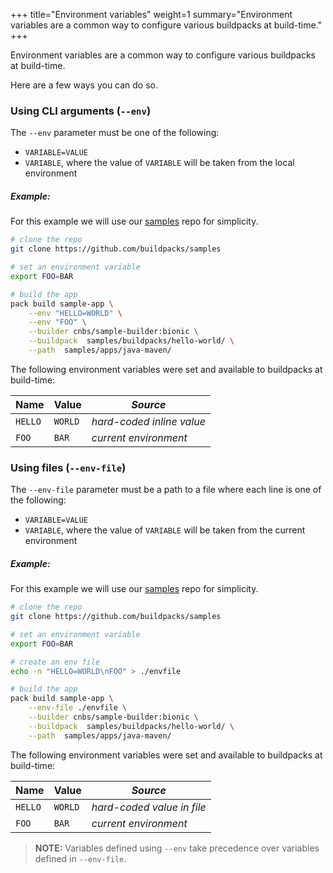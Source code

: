 +++
title="Environment variables"
weight=1
summary="Environment variables are a common way to configure various buildpacks at build-time."
+++

Environment variables are a common way to configure various buildpacks at build-time.

Here are a few ways you can do so.

### Using CLI arguments (`--env`)

The `--env` parameter must be one of the following:

- `VARIABLE=VALUE`
- `VARIABLE`, where the value of `VARIABLE` will be taken from the local environment

##### Example:

For this example we will use our [samples][samples] repo for simplicity.

```bash
# clone the repo
git clone https://github.com/buildpacks/samples

# set an environment variable
export FOO=BAR

# build the app
pack build sample-app \
    --env "HELLO=WORLD" \
    --env "FOO" \
    --builder cnbs/sample-builder:bionic \
    --buildpack  samples/buildpacks/hello-world/ \
    --path  samples/apps/java-maven/
```

The following environment variables were set and available to buildpacks at build-time:

| Name    | Value   |  _Source_                  |
|---------|---------|----------------------------|
| `HELLO` | `WORLD` | _hard-coded inline value_  |
| `FOO`   | `BAR`   | _current environment_      |


### Using files (`--env-file`)

The `--env-file` parameter must be a path to a file where each line is one of the following:

- `VARIABLE=VALUE`
- `VARIABLE`, where the value of `VARIABLE` will be taken from the current environment

##### Example:

For this example we will use our [samples][samples] repo for simplicity.

```bash
# clone the repo
git clone https://github.com/buildpacks/samples

# set an environment variable
export FOO=BAR

# create an env file
echo -n "HELLO=WORLD\nFOO" > ./envfile

# build the app
pack build sample-app \
    --env-file ./envfile \
    --builder cnbs/sample-builder:bionic \
    --buildpack  samples/buildpacks/hello-world/ \
    --path  samples/apps/java-maven/
```

The following environment variables were set and available to buildpacks at build-time:

| Name    | Value   |  _Source_                  |
|---------|---------|----------------------------|
| `HELLO` | `WORLD` | _hard-coded value in file_ |
| `FOO`   | `BAR`   | _current environment_      |

<p class="spacer"></p>

> **NOTE:** Variables defined using `--env` take precedence over variables defined in `--env-file`.

[samples]: https://github.com/buildpacks/samples